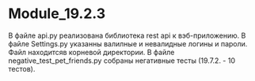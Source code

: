 # Module_19.2.3

В файле api.py реализована библиотека rest api к вэб-приложению.
В файле Settings.py указанны валилные и невалидные логины и пароли. Файл находитсяв корневой директории.
В файле negative_test_pet_friends.py собраны негативные тесты (19.7.2. - 10 тестов).
